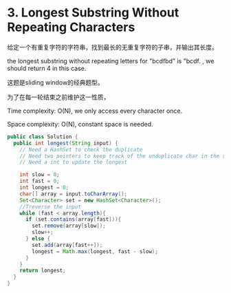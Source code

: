 # 3. Longest Substring Without Repeating Characters

给定一个有重复字符的字符串，找到最长的无重复字符的子串，并输出其长度。

the longest substring without repeating letters for "bcdfbd" is "bcdf. , we should return 4 in this case.

这题是sliding window的经典题型。

为了在每一轮结束之前维护这一性质，

Time complexity: O(N), we only access every character once.

Space complexity: O(N), constant space is needed.

```java
public class Solution {
  public int longest(String input) {
    // Need a HashSet to check the duplicate
    // Need two pointers to keep track of the unduplicate char in the string
    // Need a int to update the longest 

    int slow = 0;
    int fast = 0;
    int longest = 0;
    char[] array = input.toCharArray();
    Set<Character> set = new HashSet<Character>();
    //Treverse the input 
    while (fast < array.length){
      if (set.contains(array[fast])){
        set.remove(array[slow]);
        slow++;
      } else {
        set.add(array[fast++]);
        longest = Math.max(longest, fast - slow);
      }
    }
    return longest;
  }
}

```
